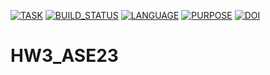 [![TASK](https://img.shields.io/badge/ase23-hw3-blue)](https://img.shields.io/badge/ase23-hw3-blue)
[![BUILD_STATUS](https://github.com/ihayet/HW3_ASE23/actions/workflows/build.yml/badge.svg)](https://github.com/ihayet/HW3_ASE23/actions/workflows/build.yml)
[![LANGUAGE](https://img.shields.io/badge/language-python-green)](https://img.shields.io/badge/language-python-green)
[![PURPOSE](https://img.shields.io/badge/purpose-learning-orange)](https://img.shields.io/badge/purpose-learning-orange)
[![DOI](https://zenodo.org/badge/DOI/10.5281/zenodo.7608092.svg)](https://doi.org/10.5281/zenodo.7608092)

# HW3_ASE23
